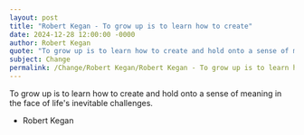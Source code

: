 ```yaml
---
layout: post
title: "Robert Kegan - To grow up is to learn how to create"
date: 2024-12-28 12:00:00 -0000
author: Robert Kegan
quote: "To grow up is to learn how to create and hold onto a sense of meaning in the face of life's inevitable challenges."
subject: Change
permalink: /Change/Robert Kegan/Robert Kegan - To grow up is to learn how to create
---
```


To grow up is to learn how to create and hold onto a sense of meaning in the face of life's inevitable challenges.

- Robert Kegan
